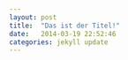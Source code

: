 ```yaml
---
layout: post
title:  "Das ist der Titel!"
date:   2014-03-19 22:52:46
categories: jekyll update
---
```


